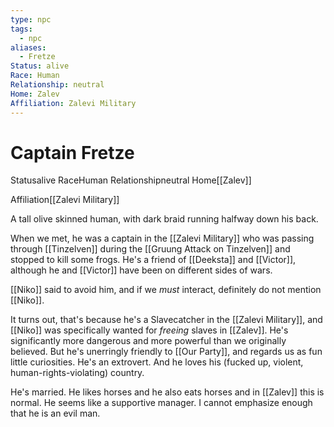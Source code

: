```yaml
---
type: npc
tags:
  - npc
aliases:
  - Fretze
Status: alive
Race: Human
Relationship: neutral
Home: Zalev
Affiliation: Zalevi Military
---
```


# Captain Fretze
<span class="dataview inline-field"><span class="inline-field-key">Status</span><span class="inline-field-value">alive</span></span>
<span class="dataview inline-field"><span class="inline-field-key">Race</span><span class="inline-field-value">Human</span></span>
<span class="dataview inline-field"><span class="inline-field-key">Relationship</span><span class="inline-field-value">neutral</span></span>
<span class="dataview inline-field"><span class="inline-field-key">Home</span><span class="inline-field-value">[[Zalev]]</span></span>

<span class="dataview inline-field"><span class="inline-field-key">Affiliation</span><span class="inline-field-value">[[Zalevi Military]]</span></span>

A tall olive skinned human, with dark braid running halfway down his back.

When we met, he was a captain in the [[Zalevi Military]] who was passing through [[Tinzelven]] during the [[Gruung Attack on Tinzelven]] and stopped to kill some frogs. He's a friend of [[Deeksta]] and [[Victor]], although he and [[Victor]] have been on different sides of wars. 

[[Niko]] said to avoid him, and if we *must* interact, definitely do not mention [[Niko]].

It turns out, that's because he's a Slavecatcher in the [[Zalevi Military]], and [[Niko]] was specifically wanted for *freeing* slaves in [[Zalev]]. He's significantly more dangerous and more powerful than we originally believed. But he's unerringly friendly to [[Our Party]], and regards us as fun little curiosities. He's an extrovert. And he loves his (fucked up, violent, human-rights-violating) country. 

He's married. He likes horses and he also eats horses and in [[Zalev]] this is normal. He seems like a supportive manager. I cannot emphasize enough that he is an evil man.

